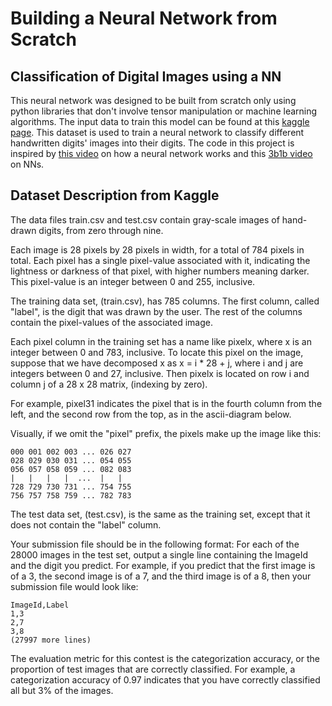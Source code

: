 # Building a Neural Network from Scratch
## Classification of Digital Images using a NN
This neural network was designed to be built from scratch only using python libraries that don't involve tensor manipulation or machine learning algorithms. The input data to train this model can be found at this [kaggle page](https://www.kaggle.com/c/digit-recognizer). This dataset is used to train a neural network to classify different handwritten digits' images into their digits. The code in this project is inspired by [this video](https://www.youtube.com/watch?v=w8yWXqWQYmU) on how a neural network works and this [3b1b video](https://www.youtube.com/watch?v=aircAruvnKk) on NNs. 

## Dataset Description from Kaggle
The data files train.csv and test.csv contain gray-scale images of hand-drawn digits, from zero through nine.

Each image is 28 pixels by 28 pixels in width, for a total of 784 pixels in total. Each pixel has a single pixel-value associated with it, indicating the lightness or darkness of that pixel, with higher numbers meaning darker. This pixel-value is an integer between 0 and 255, inclusive.

The training data set, (train.csv), has 785 columns. The first column, called "label", is the digit that was drawn by the user. The rest of the columns contain the pixel-values of the associated image.

Each pixel column in the training set has a name like pixelx, where x is an integer between 0 and 783, inclusive. To locate this pixel on the image, suppose that we have decomposed x as x = i * 28 + j, where i and j are integers between 0 and 27, inclusive. Then pixelx is located on row i and column j of a 28 x 28 matrix, (indexing by zero).

For example, pixel31 indicates the pixel that is in the fourth column from the left, and the second row from the top, as in the ascii-diagram below.

Visually, if we omit the "pixel" prefix, the pixels make up the image like this:

    000 001 002 003 ... 026 027
    028 029 030 031 ... 054 055
    056 057 058 059 ... 082 083
    |   |   |   |  ...  |   |
    728 729 730 731 ... 754 755
    756 757 758 759 ... 782 783

The test data set, (test.csv), is the same as the training set, except that it does not contain the "label" column.

Your submission file should be in the following format: For each of the 28000 images in the test set, output a single line containing the ImageId and the digit you predict. For example, if you predict that the first image is of a 3, the second image is of a 7, and the third image is of a 8, then your submission file would look like:

    ImageId,Label
    1,3
    2,7
    3,8
    (27997 more lines)

The evaluation metric for this contest is the categorization accuracy, or the proportion of test images that are correctly classified. For example, a categorization accuracy of 0.97 indicates that you have correctly classified all but 3% of the images.